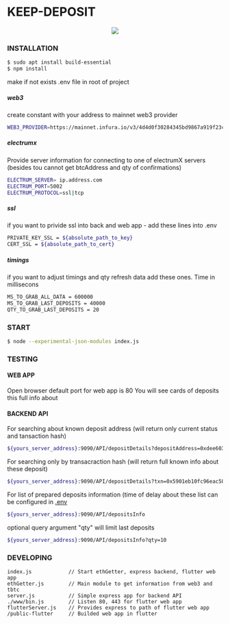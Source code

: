 # KEEP-DEPOSIT

<p align="center">
	<a href="https://keep-deposit.com" rel="keep-deposit.com">
  	<img src="https://i.ibb.co/0GpR26h/github.png "keep-deposit.com">
	</a>
</p>

### INSTALLATION
```sh
$ sudo apt install build-essential
$ npm install
```

make if not exists .env file in root of project
##### web3
create constant with your address to mainnet web3 provider
``` sh
WEB3_PROVIDER=https://mainnet.infura.io/v3/4d4d0f30284345bd9867a919f23c2723
```
##### electrumx
Provide server information for connecting to one of electrumX servers (besides tou cannot get btcAddress and qty of confirmations)
```sh
ELECTRUM_SERVER= ip.address.com
ELECTRUM_PORT=5002
ELECTRUM_PROTOCOL=ssl|tcp
```

##### ssl
if you want to privide ssl into back and web app - add these lines into .env
``` sh
PRIVATE_KEY_SSL = ${absolute_path_to_key}
CERT_SSL = ${absolute_path_to_cert}
```
##### timings
if you want to adjust timings and qty refresh data add these ones. Time in millisecons
```sh
MS_TO_GRAB_ALL_DATA = 600000
MS_TO_GRAB_LAST_DEPOSITS = 40000
QTY_TO_GRAB_LAST_DEPOSITS = 20
```

### START
``` sh
$ node --experimental-json-modules index.js
```

### TESTING
#### WEB APP
Open browser
default port for web app is 80
You will see cards of deposits this full info about

#### BACKEND API
For searching about known deposit address (will return only current status and tansaction hash)
```sh
${yours_server_address}:9090/API/depositDetails?depositAddress=0xdee603DeE3B638472D7AF560Ea5e076F2ba6583F
```
For searching only by transacraction hash (will return full known info about these deposit)
```sh
${yours_server_address}:9090/API/depositDetails?txn=0x5901eb10fc96eac584a14036207bd7aa1fe5f1ce426c542eaee942c0105211be
```
For list of prepared deposits information (time of delay about these list can be configured in [.env](#timings)
```sh
${yours_server_address}:9090/API/depositsInfo
```
optional query argument "qty" will limit last deposits
```sh
${yours_server_address}:9090/API/depositsInfo?qty=10
```
### DEVELOPING

```
index.js            // Start ethGetter, express backend, flutter web app
ethGetter.js        // Main module to get information from web3 and tbtc
server.js           // Simple express app for backend API
./www/bin.js        // Listen 80, 443 for flutter web app
flutterServer.js    // Provides express to path of flutter web app
/public-flutter     // Builded web app in flutter
```